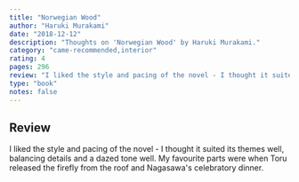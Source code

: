 ```yaml
---
title: "Norwegian Wood"
author: "Haruki Murakami"
date: "2018-12-12"
description: "Thoughts on 'Norwegian Wood' by Haruki Murakami."
category: "came-recommended,interior"
rating: 4
pages: 296
review: "I liked the style and pacing of the novel - I thought it suited its themes well, balancing details and a dazed tone well. My favourite parts were when Toru released the firefly from the roof and Nagasawa's celebratory dinner. "
type: "book"
notes: false
---
```


## Review

I liked the style and pacing of the novel - I thought it suited its themes well, balancing details and a dazed tone well. My favourite parts were when Toru released the firefly from the roof and Nagasawa's celebratory dinner.
